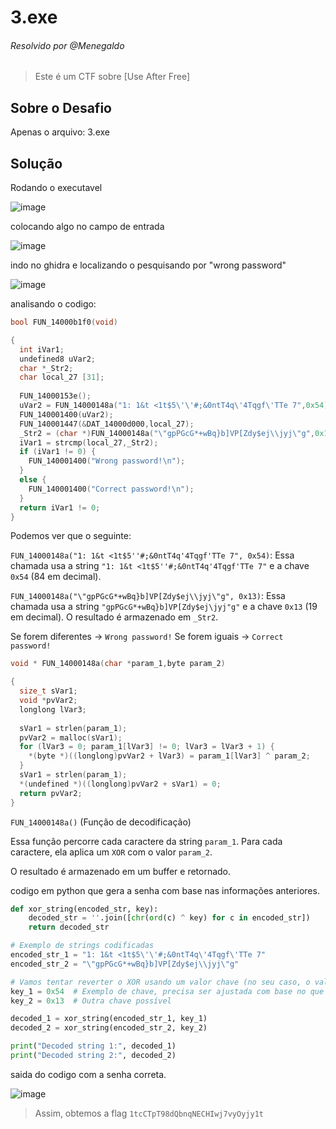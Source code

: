 # 3.exe

###### Resolvido por @Menegaldo
> Este é um CTF sobre [Use After Free]  

## Sobre o Desafio  

Apenas o arquivo: 3.exe

## Solução

Rodando o executavel

![image](https://github.com/user-attachments/assets/b58fb86f-cc22-4ddf-8e87-c06c865780ff)

colocando algo no campo de entrada

![image](https://github.com/user-attachments/assets/4715885e-2492-4b44-92e6-a9f26523c338)

indo no ghidra e localizando o pesquisando por "wrong password"

![image](https://github.com/user-attachments/assets/10de96f4-3abd-4963-8500-0b1d9d467895)

analisando o codigo:

```c
bool FUN_14000b1f0(void)

{
  int iVar1;
  undefined8 uVar2;
  char *_Str2;
  char local_27 [31];
  
  FUN_14000153e();
  uVar2 = FUN_14000148a("1: 1&t <1t$5\'\'#;&0ntT4q\'4Tqgf\'TTe 7",0x54);
  FUN_140001400(uVar2);
  FUN_140001447(&DAT_14000d000,local_27);
  _Str2 = (char *)FUN_14000148a("\"gpPGcG*+wBq}b]VP[Zdy$ej\\jyj\"g",0x13);
  iVar1 = strcmp(local_27,_Str2);
  if (iVar1 != 0) {
    FUN_140001400("Wrong password!\n");
  }
  else {
    FUN_140001400("Correct password!\n");
  }
  return iVar1 != 0;
}
```

Podemos ver que o seguinte:

`FUN_14000148a("1: 1&t <1t$5''#;&0ntT4q'4Tqgf'TTe 7", 0x54)`: Essa chamada usa a string `"1: 1&t <1t$5''#;&0ntT4q'4Tqgf'TTe 7"` e a chave `0x54` (84 em decimal).

`FUN_14000148a("\"gpPGcG*+wBq}b]VP[Zdy$ej\\jyj\"g", 0x13)`: Essa chamada usa a string `"gpPGcG*+wBq}b]VP[Zdy$ej\jyj"g"` e a chave `0x13` (19 em decimal). O resultado é armazenado em `_Str2`.

Se forem diferentes → `Wrong password!`
Se forem iguais → `Correct password!`


```c
void * FUN_14000148a(char *param_1,byte param_2)

{
  size_t sVar1;
  void *pvVar2;
  longlong lVar3;
  
  sVar1 = strlen(param_1);
  pvVar2 = malloc(sVar1);
  for (lVar3 = 0; param_1[lVar3] != 0; lVar3 = lVar3 + 1) {
    *(byte *)((longlong)pvVar2 + lVar3) = param_1[lVar3] ^ param_2;
  }
  sVar1 = strlen(param_1);
  *(undefined *)((longlong)pvVar2 + sVar1) = 0;
  return pvVar2;
}
```

`FUN_14000148a()` (Função de decodificação)

Essa função percorre cada caractere da string `param_1`.
Para cada caractere, ela aplica um `XOR` com o valor `param_2`.

O resultado é armazenado em um buffer e retornado.

codigo em python que gera a senha com base nas informações anteriores.

```py
def xor_string(encoded_str, key):
    decoded_str = ''.join([chr(ord(c) ^ key) for c in encoded_str])
    return decoded_str

# Exemplo de strings codificadas
encoded_str_1 = "1: 1&t <1t$5\'\'#;&0ntT4q\'4Tqgf\'TTe 7"
encoded_str_2 = "\"gpPGcG*+wBq}b]VP[Zdy$ej\\jyj\"g"

# Vamos tentar reverter o XOR usando um valor chave (no seu caso, o valor de param_2)
key_1 = 0x54  # Exemplo de chave, precisa ser ajustada com base no que você encontrar
key_2 = 0x13  # Outra chave possível

decoded_1 = xor_string(encoded_str_1, key_1)
decoded_2 = xor_string(encoded_str_2, key_2)

print("Decoded string 1:", decoded_1)
print("Decoded string 2:", decoded_2)
```
saida do codigo com a senha correta.

![image](https://github.com/user-attachments/assets/25af7f3a-40f1-4f1c-8af7-dabc6bc83021)

> Assim, obtemos a flag `1tcCTpT98dQbnqNECHIwj7vyOyjy1t`
